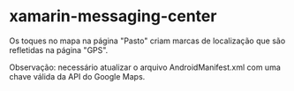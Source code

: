 # xamarin-messaging-center

Os toques no mapa na página "Pasto" criam marcas de localização que são refletidas na página "GPS".

Observação: necessário atualizar o arquivo AndroidManifest.xml com uma chave válida da API do Google Maps.
